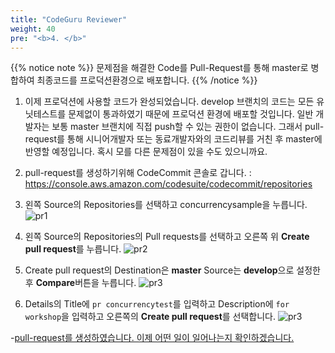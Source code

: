 ```yaml
---
title: "CodeGuru Reviewer"
weight: 40
pre: "<b>4. </b>"
---
```


{{% notice note %}}
문제점을 해결한 Code를 Pull-Request를 통해 master로 병합하여 최종코드를 프로덕션환경으로 배포합니다.
{{% /notice %}}

1. 이제 프로덕션에 사용할 코드가 완성되었습니다. develop 브랜치의 코드는 모든 유닛테스트를 문제없이 통과하였기 때문에 프로덕션 환경에 배포할 것입니다. 일반 개발자는 보통 master 브랜치에 직접 push할 수 있는 권한이 없습니다. 그래서 pull-request를 통해 시니어개발자 또는 동료개발자와의 코드리뷰를 거친 후 master에 반영할 예정입니다. 혹시 모를 다른 문제점이 있을 수도 있으니까요. 


1.	pull-request를 생성하기위해 CodeCommit 콘솔로 갑니다. : https://console.aws.amazon.com/codesuite/codecommit/repositories     

1. 왼쪽 Source의 Repositories를 선택하고 concurrencysample을 누릅니다. 
    ![pr1](/images/pc-codecommit-select.png)

1. 왼쪽 Source의 Repositories의 Pull requests를 선택하고 오른쪽 위 **Create pull request**를 누릅니다. 
    ![pr2](/images/pc-codecommit-prselect.png)

1. Create pull request의 Destination은 **master** Source는 **develop**으로 설정한 후 **Compare**버튼을 누릅니다. 
    ![pr3](/images/pc-codecommit-createpr.png)

1. Details의 Title에 `pr concurrencytest`를 입력하고 Description에 `for workshop`을 입력하고 오른쪽의 **Create pull request**를 선택합니다. 
    ![pr3](/images/pc-codecommit-fin.png)

-[pull-request를 생성하였습니다. 이제 어떤 일이 일어나는지 확인하겠습니다. ](/ko/codegurupr/solve-awssdk)
